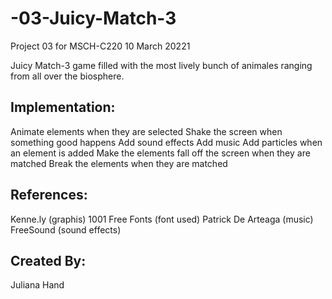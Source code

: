 # -03-Juicy-Match-3
Project 03 for MSCH-C220
10 March 20221

Juicy Match-3 game filled with the most lively bunch of animales ranging from all over the biosphere.


## Implementation:
  Animate elements when they are selected
  Shake the screen when something good happens
  Add sound effects
  Add music
  Add particles when an element is added
  Make the elements fall off the screen when they are matched
  Break the elements when they are matched
  

## References:
  Kenne.ly (graphis)
  1001 Free Fonts (font used)
  Patrick De Arteaga (music)
  FreeSound (sound effects)
  
  
## Created By:
  Juliana Hand
